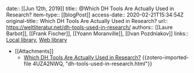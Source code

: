 date:: [[Jun 12th, 2019]]
title:: @Which DH Tools Are Actually Used in Research?
item-type:: [[blogPost]]
access-date:: 2020-02-21T15:34:54Z
original-title:: Which DH Tools Are Actually Used in Research?
url:: https://weltliteratur.net/dh-tools-used-in-research/
authors:: [[Laure Barbot]], [[Frank Fischer]], [[Yoann Moranville]], [[Ivan Pozdniakov]]
links:: [Local library](zotero://select/groups/2386895/items/LPWYLISK), [Web library](https://www.zotero.org/groups/2386895/items/LPWYLISK)

- [[Attachments]]
	- [Which DH Tools Are Actually Used in Research?](https://weltliteratur.net/dh-tools-used-in-research/) {{zotero-imported-file 4UZA2NWQ, "dh-tools-used-in-research.html"}}